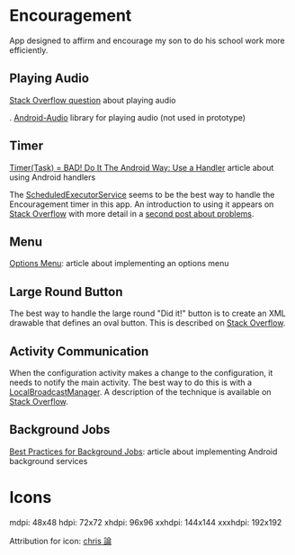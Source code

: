 # Encouragement

App designed to affirm and encourage my son to do his school work more efficiently.

## Playing Audio

[Stack Overflow question](http://stackoverflow.com/questions/18459122/play-sound-on-button-click-android) about playing audio

. [Android-Audio](https://github.com/delight-im/Android-Audio) library for playing audio (not used in prototype)

## Timer

[Timer(Task) = BAD! Do It The Android Way: Use a Handler](http://www.mopri.de/2010/timertask-bad-do-it-the-android-way-use-a-handler/) article about using Android handlers

The [ScheduledExecutorService](https://developer.android.com/reference/java/util/concurrent/ScheduledExecutorService.html) seems to be the best way to handle the Encouragement timer in this app. An introduction to using it appears on [Stack Overflow](https://stackoverflow.com/questions/14376470/scheduling-recurring-task-in-android) with more detail in a [second post about problems](https://stackoverflow.com/questions/27872016/scheduledthreadpoolexecutor-for-a-periodic-task-using-retrofit-just-firing-onc).

## Menu

[Options Menu](https://code.tutsplus.com/tutorials/android-sdk-implement-an-options-menu--mobile-9453): article about implementing an options menu

## Large Round Button

The best way to handle the large round "Did it!" button is to create an XML drawable that defines an oval button. This is described on [Stack Overflow](https://stackoverflow.com/questions/9884202/custom-circle-button).

## Activity Communication

When the configuration activity makes a change to the configuration, it needs to notify the main activity. The best way to do this is with a [LocalBroadcastManager](https://developer.android.com/reference/android/support/v4/content/LocalBroadcastManager.html). A description of the technique is available on [Stack Overflow](https://stackoverflow.com/questions/19026515/how-to-use-interface-to-communicate-between-two-activities).

## Background Jobs

[Best Practices for Background Jobs](https://developer.android.com/training/best-background.html): article about implementing Android background services

# Icons

mdpi: 48x48
hdpi: 72x72
xhdpi: 96x96
xxhdpi: 144x144
xxxhdpi: 192x192

Attribution for icon: [chris 論](https://commons.wikimedia.org/wiki/User:Chrkl)
